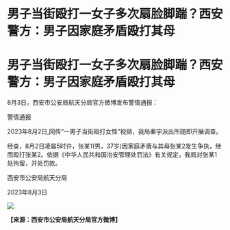 # 男子当街殴打一女子多次扇脸脚踹？西安警方：男子因家庭矛盾殴打其母

# 男子当街殴打一女子多次扇脸脚踹？西安警方：男子因家庭矛盾殴打其母

8月3日，西安市公安局航天分局官方微博发布警情通报：

警情通报

2023年8月2日,网传“一男子当街殴打女性”视频，我局秦宇派出所随即开展调查。

经查，8月2日凌晨5时许，张某1(男，37岁)因家庭矛盾与其母张某2发生争执，继而殴打张某2。依据《中华人民共和国治安管理处罚法》有关规定，我局对张某1处拘留，并处罚款。

西安市公安局航天分局

2023年8月3日

![](https://inews.gtimg.com/om_bt/O6Su86lxOSGf0xDAsSXffnaTNyeXYRtBIDB0_XjZVTh_wAA/1000)

**【来源：西安市公安局航天分局官方微博】**

